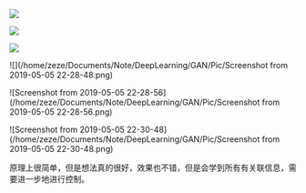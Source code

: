 ![](/home/zeze/Documents/Note/DeepLearning/GAN/Pic/v2-070340f964810ee6a419abc98884cfd1_b.jpg)

![](/home/zeze/Documents/Note/DeepLearning/GAN/Pic/v2-e6b0494b359108094048fad5c5d455ab_b.jpg)

![](/home/zeze/Documents/Note/DeepLearning/GAN/Pic/v2-12a07126faf843fa349125cc56d4bcc8_r.jpg)



![](/home/zeze/Documents/Note/DeepLearning/GAN/Pic/Screenshot from 2019-05-05 22-28-48.png)

![Screenshot from 2019-05-05 22-28-56](/home/zeze/Documents/Note/DeepLearning/GAN/Pic/Screenshot from 2019-05-05 22-28-56.png)

![Screenshot from 2019-05-05 22-30-48](/home/zeze/Documents/Note/DeepLearning/GAN/Pic/Screenshot from 2019-05-05 22-30-48.png)

原理上很简单，但是想法真的很好，效果也不错，但是会学到所有有关联信息，需要进一步地进行控制。

